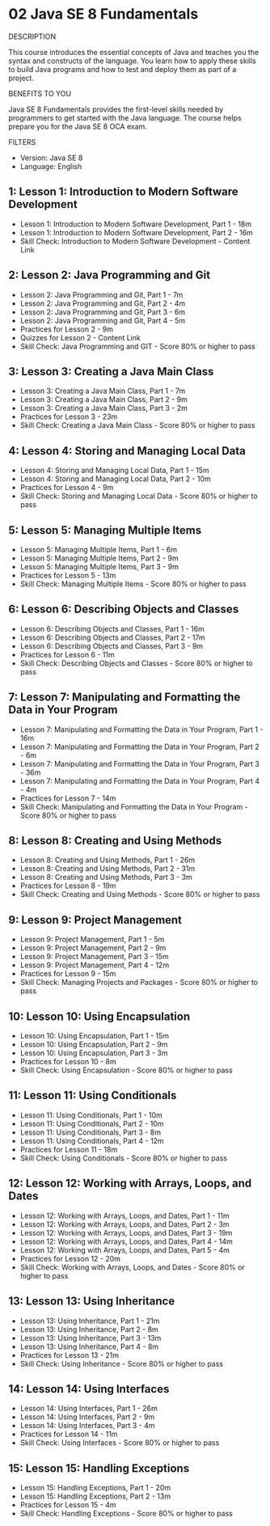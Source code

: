 # 02 Java SE 8 Fundamentals

DESCRIPTION

This course introduces the essential concepts of Java and teaches you the syntax and constructs of the language. You learn how to apply these skills to build Java programs and how to test and deploy them as part of a project.

BENEFITS TO YOU

Java SE 8 Fundamentals provides the first-level skills needed by programmers to get started with the Java language. The course helps prepare you for the Java SE 8 OCA exam.

FILTERS

* Version: Java SE 8
* Language: English

## 1: Lesson 1: Introduction to Modern Software Development
   
   * Lesson 1: Introduction to Modern Software Development, Part 1 - 18m
   * Lesson 1: Introduction to Modern Software Development, Part 2 - 16m
   * Skill Check: Introduction to Modern Software Development - Content Link

## 2: Lesson 2: Java Programming and Git

   * Lesson 2: Java Programming and Git, Part 1 - 7m
   * Lesson 2: Java Programming and Git, Part 2 - 4m
   * Lesson 2: Java Programming and Git, Part 3 - 6m
   * Lesson 2: Java Programming and Git, Part 4 - 5m
   * Practices for Lesson 2 - 9m
   * Quizzes for Lesson 2 - Content Link
   * Skill Check: Java Programming and GIT - Score 80% or higher to pass

## 3: Lesson 3: Creating a Java Main Class

   * Lesson 3: Creating a Java Main Class, Part 1 - 7m
   * Lesson 3: Creating a Java Main Class, Part 2 - 9m
   * Lesson 3: Creating a Java Main Class, Part 3 - 2m
   * Practices for Lesson 3 - 23m
   * Skill Check: Creating a Java Main Class - Score 80% or higher to pass

## 4: Lesson 4: Storing and Managing Local Data

   * Lesson 4: Storing and Managing Local Data, Part 1 - 15m
   * Lesson 4: Storing and Managing Local Data, Part 2 - 10m
   * Practices for Lesson 4 - 9m
   * Skill Check: Storing and Managing Local Data - Score 80% or higher to pass

## 5: Lesson 5: Managing Multiple Items

   * Lesson 5: Managing Multiple Items, Part 1 - 6m
   * Lesson 5: Managing Multiple Items, Part 2 - 9m
   * Lesson 5: Managing Multiple Items, Part 3 - 9m
   * Practices for Lesson 5 - 13m
   * Skill Check: Managing Multiple Items - Score 80% or higher to pass

## 6: Lesson 6: Describing Objects and Classes

   * Lesson 6: Describing Objects and Classes, Part 1 - 16m
   * Lesson 6: Describing Objects and Classes, Part 2 - 17m
   * Lesson 6: Describing Objects and Classes, Part 3 - 9m
   * Practices for Lesson 6 - 11m
   * Skill Check: Describing Objects and Classes - Score 80% or higher to pass

## 7: Lesson 7: Manipulating and Formatting the Data in Your Program

   * Lesson 7: Manipulating and Formatting the Data in Your Program, Part 1 - 16m
   * Lesson 7: Manipulating and Formatting the Data in Your Program, Part 2 - 6m
   * Lesson 7: Manipulating and Formatting the Data in Your Program, Part 3 - 36m
   * Lesson 7: Manipulating and Formatting the Data in Your Program, Part 4 - 4m
   * Practices for Lesson 7 - 14m
   * Skill Check: Manipulating and Formatting the Data in Your Program - Score 80% or higher to pass

## 8: Lesson 8: Creating and Using Methods

   * Lesson 8: Creating and Using Methods, Part 1 - 26m
   * Lesson 8: Creating and Using Methods, Part 2 - 31m
   * Lesson 8: Creating and Using Methods, Part 3 - 3m
   * Practices for Lesson 8 - 19m
   * Skill Check: Creating and Using Methods - Score 80% or higher to pass

## 9: Lesson 9: Project Management

   * Lesson 9: Project Management, Part 1 - 5m
   * Lesson 9: Project Management, Part 2 - 9m
   * Lesson 9: Project Management, Part 3 - 15m
   * Lesson 9: Project Management, Part 4 - 12m
   * Practices for Lesson 9 - 15m
   * Skill Check: Managing Projects and Packages - Score 80% or higher to pass
   
## 10: Lesson 10: Using Encapsulation

   * Lesson 10: Using Encapsulation, Part 1 - 15m
   * Lesson 10: Using Encapsulation, Part 2 - 9m
   * Lesson 10: Using Encapsulation, Part 3 - 3m
   * Practices for Lesson 10 - 8m
   * Skill Check: Using Encapsulation - Score 80% or higher to pass

## 11: Lesson 11: Using Conditionals

   * Lesson 11: Using Conditionals, Part 1 - 10m
   * Lesson 11: Using Conditionals, Part 2 - 10m
   * Lesson 11: Using Conditionals, Part 3 - 8m
   * Lesson 11: Using Conditionals, Part 4 - 12m
   * Practices for Lesson 11 - 18m
   * Skill Check: Using Conditionals - Score 80% or higher to pass

## 12: Lesson 12: Working with Arrays, Loops, and Dates

   * Lesson 12: Working with Arrays, Loops, and Dates, Part 1 - 11m
   * Lesson 12: Working with Arrays, Loops, and Dates, Part 2 - 3m
   * Lesson 12: Working with Arrays, Loops, and Dates, Part 3 - 19m
   * Lesson 12: Working with Arrays, Loops, and Dates, Part 4 - 14m
   * Lesson 12: Working with Arrays, Loops, and Dates, Part 5 - 4m
   * Practices for Lesson 12 - 20m
   * Skill Check: Working with Arrays, Loops, and Dates - Score 80% or higher to pass

## 13: Lesson 13: Using Inheritance

   * Lesson 13: Using Inheritance, Part 1 - 21m
   * Lesson 13: Using Inheritance, Part 2 - 8m
   * Lesson 13: Using Inheritance, Part 3 - 13m
   * Lesson 13: Using Inheritance, Part 4 - 8m
   * Practices for Lesson 13 - 21m
   * Skill Check: Using Inheritance - Score 80% or higher to pass

## 14: Lesson 14: Using Interfaces

   * Lesson 14: Using Interfaces, Part 1 - 26m
   * Lesson 14: Using Interfaces, Part 2 - 9m
   * Lesson 14: Using Interfaces, Part 3 - 4m
   * Practices for Lesson 14 - 11m
   * Skill Check: Using Interfaces - Score 80% or higher to pass

## 15: Lesson 15: Handling Exceptions

   * Lesson 15: Handling Exceptions, Part 1 - 20m
   * Lesson 15: Handling Exceptions, Part 2 - 13m
   * Practices for Lesson 15 - 4m
   * Skill Check: Handling Exceptions - Score 80% or higher to pass
